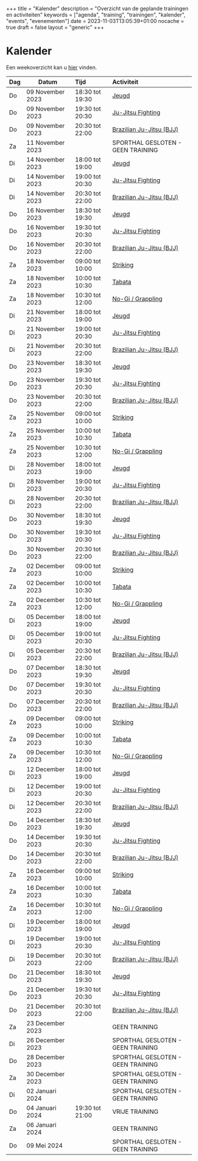 +++
title = "Kalender"
description = "Overzicht van de geplande trainingen en activiteiten"
keywords = ["agenda", "training", "trainingen", "kalender", "events", "evenementen"]
date = 2023-11-03T13:05:39+01:00
nocache = true
draft = false
layout = "generic"
+++

# Kalender

Een weekoverzicht kan u [hier](/trainingen) vinden.

| Dag | Datum            | Tijd            | Activiteit                        |
|-----|------------------|:----------------|:----------------------------------|
| Do  | 09 November 2023 | 18:30 tot 19:30 | [Jeugd](/jeugd)                   |
| Do  | 09 November 2023 | 19:30 tot 20:30 | [Ju-Jitsu Fighting](/fighting)    |
| Do  | 09 November 2023 | 20:30 tot 22:00 | [Brazilian Ju-Jitsu (BJJ)](/bjj)  |
| Za  | 11 November 2023 |                 | SPORTHAL GESLOTEN - GEEN TRAINING |
| Di  | 14 November 2023 | 18:00 tot 19:00 | [Jeugd](/jeugd)                   |
| Di  | 14 November 2023 | 19:00 tot 20:30 | [Ju-Jitsu Fighting](/fighting)    |
| Di  | 14 November 2023 | 20:30 tot 22:00 | [Brazilian Ju-Jitsu (BJJ)](/bjj)  |
| Do  | 16 November 2023 | 18:30 tot 19:30 | [Jeugd](/jeugd)                   |
| Do  | 16 November 2023 | 19:30 tot 20:30 | [Ju-Jitsu Fighting](/fighting)    |
| Do  | 16 November 2023 | 20:30 tot 22:00 | [Brazilian Ju-Jitsu (BJJ)](/bjj)  |
| Za  | 18 November 2023 | 09:00 tot 10:00 | [Striking](/striking)             |
| Za  | 18 November 2023 | 10:00 tot 10:30 | [Tabata](/tabata)                 |
| Za  | 18 November 2023 | 10:30 tot 12:00 | [No-Gi / Grappling](/grappling)   |
| Di  | 21 November 2023 | 18:00 tot 19:00 | [Jeugd](/jeugd)                   |
| Di  | 21 November 2023 | 19:00 tot 20:30 | [Ju-Jitsu Fighting](/fighting)    |
| Di  | 21 November 2023 | 20:30 tot 22:00 | [Brazilian Ju-Jitsu (BJJ)](/bjj)  |
| Do  | 23 November 2023 | 18:30 tot 19:30 | [Jeugd](/jeugd)                   |
| Do  | 23 November 2023 | 19:30 tot 20:30 | [Ju-Jitsu Fighting](/fighting)    |
| Do  | 23 November 2023 | 20:30 tot 22:00 | [Brazilian Ju-Jitsu (BJJ)](/bjj)  |
| Za  | 25 November 2023 | 09:00 tot 10:00 | [Striking](/striking)             |
| Za  | 25 November 2023 | 10:00 tot 10:30 | [Tabata](/tabata)                 |
| Za  | 25 November 2023 | 10:30 tot 12:00 | [No-Gi / Grappling](/grappling)   |
| Di  | 28 November 2023 | 18:00 tot 19:00 | [Jeugd](/jeugd)                   |
| Di  | 28 November 2023 | 19:00 tot 20:30 | [Ju-Jitsu Fighting](/fighting)    |
| Di  | 28 November 2023 | 20:30 tot 22:00 | [Brazilian Ju-Jitsu (BJJ)](/bjj)  |
| Do  | 30 November 2023 | 18:30 tot 19:30 | [Jeugd](/jeugd)                   |
| Do  | 30 November 2023 | 19:30 tot 20:30 | [Ju-Jitsu Fighting](/fighting)    |
| Do  | 30 November 2023 | 20:30 tot 22:00 | [Brazilian Ju-Jitsu (BJJ)](/bjj)  |
| Za  | 02 December 2023 | 09:00 tot 10:00 | [Striking](/striking)             |
| Za  | 02 December 2023 | 10:00 tot 10:30 | [Tabata](/tabata)                 |
| Za  | 02 December 2023 | 10:30 tot 12:00 | [No-Gi / Grappling](/grappling)   |
| Di  | 05 December 2023 | 18:00 tot 19:00 | [Jeugd](/jeugd)                   |
| Di  | 05 December 2023 | 19:00 tot 20:30 | [Ju-Jitsu Fighting](/fighting)    |
| Di  | 05 December 2023 | 20:30 tot 22:00 | [Brazilian Ju-Jitsu (BJJ)](/bjj)  |
| Do  | 07 December 2023 | 18:30 tot 19:30 | [Jeugd](/jeugd)                   |
| Do  | 07 December 2023 | 19:30 tot 20:30 | [Ju-Jitsu Fighting](/fighting)    |
| Do  | 07 December 2023 | 20:30 tot 22:00 | [Brazilian Ju-Jitsu (BJJ)](/bjj)  |
| Za  | 09 December 2023 | 09:00 tot 10:00 | [Striking](/striking)             |
| Za  | 09 December 2023 | 10:00 tot 10:30 | [Tabata](/tabata)                 |
| Za  | 09 December 2023 | 10:30 tot 12:00 | [No-Gi / Grappling](/grappling)   |
| Di  | 12 December 2023 | 18:00 tot 19:00 | [Jeugd](/jeugd)                   |
| Di  | 12 December 2023 | 19:00 tot 20:30 | [Ju-Jitsu Fighting](/fighting)    |
| Di  | 12 December 2023 | 20:30 tot 22:00 | [Brazilian Ju-Jitsu (BJJ)](/bjj)  |
| Do  | 14 December 2023 | 18:30 tot 19:30 | [Jeugd](/jeugd)                   |
| Do  | 14 December 2023 | 19:30 tot 20:30 | [Ju-Jitsu Fighting](/fighting)    |
| Do  | 14 December 2023 | 20:30 tot 22:00 | [Brazilian Ju-Jitsu (BJJ)](/bjj)  |
| Za  | 16 December 2023 | 09:00 tot 10:00 | [Striking](/striking)             |
| Za  | 16 December 2023 | 10:00 tot 10:30 | [Tabata](/tabata)                 |
| Za  | 16 December 2023 | 10:30 tot 12:00 | [No-Gi / Grappling](/grappling)   |
| Di  | 19 December 2023 | 18:00 tot 19:00 | [Jeugd](/jeugd)                   |
| Di  | 19 December 2023 | 19:00 tot 20:30 | [Ju-Jitsu Fighting](/fighting)    |
| Di  | 19 December 2023 | 20:30 tot 22:00 | [Brazilian Ju-Jitsu (BJJ)](/bjj)  |
| Do  | 21 December 2023 | 18:30 tot 19:30 | [Jeugd](/jeugd)                   |
| Do  | 21 December 2023 | 19:30 tot 20:30 | [Ju-Jitsu Fighting](/fighting)    |
| Do  | 21 December 2023 | 20:30 tot 22:00 | [Brazilian Ju-Jitsu (BJJ)](/bjj)  |
| Za  | 23 December 2023 |                 | GEEN TRAINING                     |
| Di  | 26 December 2023 |                 | SPORTHAL GESLOTEN - GEEN TRAINING |
| Do  | 28 December 2023 |                 | SPORTHAL GESLOTEN - GEEN TRAINING |
| Za  | 30 December 2023 |                 | SPORTHAL GESLOTEN - GEEN TRAINING |
| Di  | 02 Januari 2024  |                 | SPORTHAL GESLOTEN - GEEN TRAINING |
| Do  | 04 Januari 2024  | 19:30 tot 21:00 | VRIJE TRAINING                    |
| Za  | 06 Januari 2024  |                 | GEEN TRAINING                     |
| Do  | 09 Mei 2024      |                 | SPORTHAL GESLOTEN - GEEN TRAINING |
